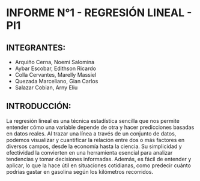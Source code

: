 # INFORME N°1 - REGRESIÓN LINEAL - PI1

## INTEGRANTES: 
- Arquiño Cerna, Noemi Salomina
- Aybar Escobar, Edithson Ricardo
- Colla Cervantes, Marelly Massiel
- Quezada Marceliano, Gian Carlos
- Salazar Cobian, Arny Eliu

## INTRODUCCIÓN: 
La regresión lineal es una técnica estadística sencilla que nos permite entender cómo una variable depende de otra y hacer predicciones basadas en datos reales. Al trazar una línea a través de un conjunto de datos, podemos visualizar y cuantificar la relación entre dos o más factores en diversos campos, desde la economía hasta la ciencia. Su simplicidad y efectividad la convierten en una herramienta esencial para analizar tendencias y tomar decisiones informadas. Además, es fácil de entender y aplicar, lo que la hace útil en situaciones cotidianas, como predecir cuánto podrías gastar en gasolina según los kilómetros recorridos.
